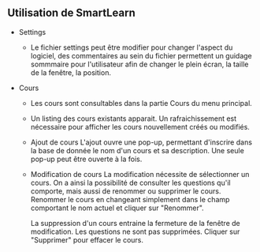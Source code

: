 ## Utilisation de SmartLearn

  * Settings
    * Le fichier settings peut être modifier pour changer l'aspect du logiciel, des commentaires au sein du fichier
      permettent un guidage sommmaire pour l'utilisateur afin de changer le plein écran, la taille de la fenêtre, 
      la position.

  * Cours
    * Les cours sont consultables dans la partie Cours du menu principal. 
    * Un listing des cours existants apparait. Un rafraichissement est nécessaire pour afficher les cours nouvellement
      créés ou modifiés.

    * Ajout de cours
        L'ajout ouvre une pop-up, permettant d'inscrire dans la base de donnée le nom d'un cours et sa description.
        Une seule pop-up peut être ouverte à la fois.

    * Modification de cours
        La modification nécessite de sélectionner un cours. On a ainsi la possibilité de consulter les questions qu'il comporte, mais aussi de renommer ou supprimer le cours. Renommer le cours en changeant simplement dans le champ
        comportant le nom actuel et cliquer sur "Renommer".

        La suppression d'un cours entraine la fermeture de la fenêtre de modification. Les questions ne sont pas supprimées. Cliquer sur "Supprimer" pour effacer le cours.